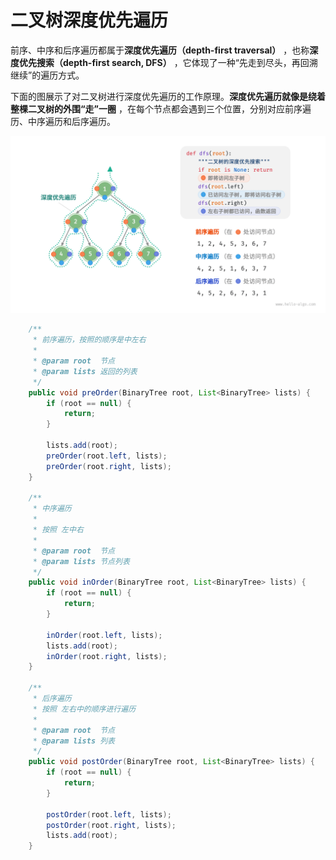 # 二叉树深度优先遍历

前序、中序和后序遍历都属于**深度优先遍历（depth-first traversal）** ，也称**深度优先搜索（depth-first search, DFS）** ，它体现了一种“先走到尽头，再回溯继续”的遍历方式。

下面的图展示了对二叉树进行深度优先遍历的工作原理。**深度优先遍历就像是绕着整棵二叉树的外围“走”一圈** ，在每个节点都会遇到三个位置，分别对应前序遍历、中序遍历和后序遍历。

![深度优先遍历](../images/binary_tree_dfs.png)

```java
    /**
     * 前序遍历，按照的顺序是中左右
     *
     * @param root  节点
     * @param lists 返回的列表
     */
    public void preOrder(BinaryTree root, List<BinaryTree> lists) {
        if (root == null) {
            return;
        }

        lists.add(root);
        preOrder(root.left, lists);
        preOrder(root.right, lists);
    }

    /**
     * 中序遍历
     *
     * 按照 左中右
     *
     * @param root  节点
     * @param lists 节点列表
     */
    public void inOrder(BinaryTree root, List<BinaryTree> lists) {
        if (root == null) {
            return;
        }

        inOrder(root.left, lists);
        lists.add(root);
        inOrder(root.right, lists);
    }

    /**
     * 后序遍历
     * 按照 左右中的顺序进行遍历
     *
     * @param root  节点
     * @param lists 列表
     */
    public void postOrder(BinaryTree root, List<BinaryTree> lists) {
        if (root == null) {
            return;
        }

        postOrder(root.left, lists);
        postOrder(root.right, lists);
        lists.add(root);
    }

```


